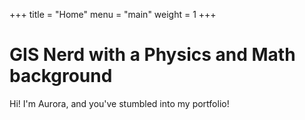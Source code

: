 +++
title = "Home"
menu = "main"
weight = 1
+++

# GIS Nerd with a Physics and Math background

Hi! I'm Aurora, and you've stumbled into my portfolio! 

